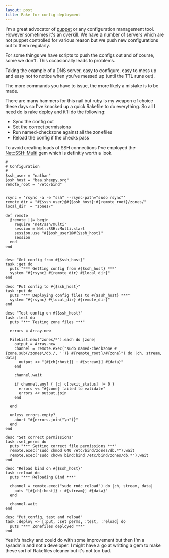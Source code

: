 ```yaml
--- 
layout: post
title: Rake for config deployment
---
```


I'm a great advocator of [puppet](http://puppetlabs.com/) or any configuration management tool. However sometimes it's an overkill. We have a number of servers which are not puppet controlled for various reason but we push new configurations out to them regularly.

For some things we have scripts to push the configs out and of course, some we don't. This occasionally leads to problems.

Taking the example of a DNS server, easy to configure, easy to mess up and easy not to notice when you've messed up (until the TTL runs out).

The more commands you have to issue, the more likely a mistake is to be made.

There are many hammers for this nail but ruby is my weapon of choice these days so I've knocked up a quick Rakefile to do everything. So all I need do is
    rake deploy
and it'll do the following:
* Sync the config out
* Set the correct permissions
* Run named-checkzone against all the zonefiles
* Reload the config if the checks pass

To avoid creating loads of SSH connections I've employed the [Net::SSH::Multi](https://github.com/jamis/net-ssh-multi) gem which is definitly worth a look.


    #
    # Configuration
    #
    $ssh_user = "nathan"
    $ssh_host = "baa.sheepy.org"
    remote_root = "/etc/bind"
    
    
    rsync = 'rsync -a -e "ssh" --rsync-path="sudo rsync"'
    remote_dir = "#{$ssh_user}@#{$ssh_host}:#{remote_root}/zones/"
    local_dir  = "zones/"
    
    def remote
      @remote ||= begin
        require 'net/ssh/multi'
        session = Net::SSH::Multi.start
        session.use "#{$ssh_user}@#{$ssh_host}"
        session
      end
    end
    
    
    desc "Get config from #{$ssh_host}"
    task :get do
      puts "*** Getting config from #{$ssh_host} ***"
      system "#{rsync} #{remote_dir} #{local_dir}"
    end
    
    desc "Put config to #{$ssh_host}"
    task :put do
      puts "*** Deploying config files to #{$ssh_host} ***"
      system "#{rsync} #{local_dir} #{remote_dir}"
    end
    
    desc "Test config on #{$ssh_host}"
    task :test do
      puts "*** Testing zone files ***"
    
      errors = Array.new 
    
      FileList.new("zones/*").each do |zone|
        output = Array.new
        channel = remote.exec("sudo named-checkzone #{zone.sub(/zones\/db./, '')} #{remote_root}/#{zone}") do |ch, stream, data|
          output << "[#{ch[:host]} : #{stream}] #{data}"
        end
    
        channel.wait
    
        if channel.any? { |c| c[:exit_status] != 0 }
          errors << "#{zone} failed to validate"
          errors << output.join
        end
    
      end
    
      unless errors.empty?
        abort "#{errors.join("\n")}"
      end
    end
    
    desc "Set correct permissions"
    task :set_perms do
      puts "*** Setting correct file permissions ***"
      remote.exec("sudo chmod 640 /etc/bind/zones/db.*").wait
      remote.exec("sudo chown bind:bind /etc/bind/zones/db.*").wait
    end
    
    desc "Reload bind on #{$ssh_host}"
    task :reload do
      puts "*** Reloading Bind ***"
    
      channel = remote.exec("sudo rndc reload") do |ch, stream, data|
        puts "[#{ch[:host]} : #{stream}] #{data}"
      end
    
      channel.wait
    end
    
    desc "Put config, test and reload"
    task :deploy => [:put, :set_perms, :test, :reload] do
      puts "*** Zonefiles deployed ***"
    end

Yes it's hacky and could do with some improvement but then I'm a sysadmin and not a developer. I might have a go at writting a gem to make these sort of Rakefiles cleaner but it's not too bad.
